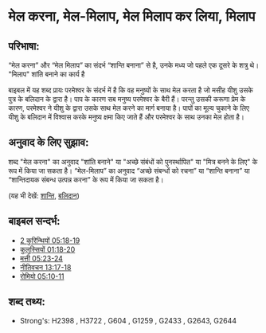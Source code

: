 # मेल करना, मेल-मिलाप, मेल मिलाप कर लिया, मिलाप #

## परिभाषा: ##

“मेल करना” और “मेल मिलाप” का संदर्भ “शान्ति बनाना” से है, उनके मध्य जो पहले एक दूसरे के शत्रु थे। "मिलाप" शांति बनाने का कार्य है

बाइबल में यह शब्द प्रायः परमेश्वर के संदर्भ में है कि वह मनुष्यों के साथ मेल करता है जो मसीह यीशु उसके पुत्र के बलिदान के द्वारा है।
पाप के कारण सब मनुष्य परमेश्वर के बैरी हैं। परन्तु उसकी करूणा प्रेम के कारण, परमेश्वर ने यीशु के द्वारा उसके साथ मेल करने का मार्ग बनाया है।
पापों का मूल्य चुकाने के लिए यीशु के बलिदान में विश्वास करके मनुष्य क्षमा किए जाते हैं और परमेश्वर के साथ उनका मेल होता है।

## अनुवाद के लिए सुझाव: ##

शब्द "मेल करना" का अनुवाद "शांति बनाने" या "अच्छे संबंधों को पुनर्स्थापित" या "मित्र बनने के लिए" के रूप में किया जा सकता है।
“मेल-मिलाप” का अनुवाद “अच्छे संबन्धों को रचना” या “शान्ति बनाना” या “शान्तिदायक संबन्ध उत्पन्न करना” के रूप में किया जा सकता है।

(यह भी देखें: [शान्ति](../other/peace.md), [बलिदान](../other/sacrifice.md))

## बाइबल सन्दर्भ: ##

* [2 कुरिन्थियों 05:18-19](rc://hi/tn/help/2co/05/18)
* [कुलुस्सियों 01:18-20](rc://hi/tn/help/col/01/18)
* [मत्ती 05:23-24](rc://hi/tn/help/mat/05/23)
* [नीतिवचन 13:17-18](rc://hi/tn/help/pro/13/17)
* [रोमियो 05:10-11](rc://hi/tn/help/rom/05/10)

## शब्द तथ्य: ##

* Strong's: H2398 , H3722 , G604 , G1259 , G2433 , G2643, G2644
